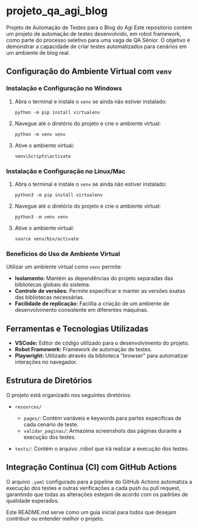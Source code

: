 # projeto_qa_agi_blog
Projeto de Automação de Testes para o Blog do Agi  Este repositório contém um projeto de automação de testes desenvolvido, em robot framework, como parte do processo seletivo para uma vaga de QA Sênior. O objetivo é demonstrar a capacidade de criar testes automatizados para cenários em um ambiente de blog real.

## Configuração do Ambiente Virtual com `venv`

### Instalação e Configuração no Windows

1. Abra o terminal e instale o `venv` se ainda não estiver instalado:
    ```
    python -m pip install virtualenv
    ```
2. Navegue até o diretório do projeto e crie o ambiente virtual:
    ```
    python -m venv venv
    ```
3. Ative o ambiente virtual:
    ```
    venv\Scripts\activate
    ```

### Instalação e Configuração no Linux/Mac

1. Abra o terminal e instale o `venv` se ainda não estiver instalado:
    ```
    python3 -m pip install virtualenv
    ```
2. Navegue até o diretório do projeto e crie o ambiente virtual:
    ```
    python3 -m venv venv
    ```
3. Ative o ambiente virtual:
    ```
    source venv/bin/activate
    ```

### Benefícios do Uso de Ambiente Virtual

Utilizar um ambiente virtual como `venv` permite:

- **Isolamento:** Mantém as dependências do projeto separadas das bibliotecas globais do sistema.
- **Controle de versões:** Permite especificar e manter as versões exatas das bibliotecas necessárias.
- **Facilidade de replicação:** Facilita a criação de um ambiente de desenvolvimento consistente em diferentes máquinas.

## Ferramentas e Tecnologias Utilizadas

- **VSCode:** Editor de código utilizado para o desenvolvimento do projeto.
- **Robot Framework:** Framework de automação de testes.
- **Playwright:** Utilizado através da biblioteca "browser" para automatizar interações no navegador.

## Estrutura de Diretórios

O projeto está organizado nos seguintes diretórios:

- `resources/`
    - `pages/`: Contém variáveis e keywords para partes específicas de cada cenário de teste.
    - `validar_paginas/`: Armazena screenshots das páginas durante a execução dos testes.
	
- `tests/`: Contém o arquivo .robot que irá realizar a execução dos testes.

## Integração Contínua (CI) com GitHub Actions

O arquivo `.yaml` configurado para a pipeline do GitHub Actions automatiza a execução dos testes e outras verificações a cada push ou pull request, garantindo que todas as alterações estejam de acordo com os padrões de qualidade esperados.

Este README.md serve como um guia inicial para todos que desejam contribuir ou entender melhor o projeto.
